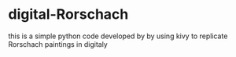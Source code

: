# digital-Rorschach
this is a simple python code developed by by using kivy to replicate Rorschach paintings in digitaly

